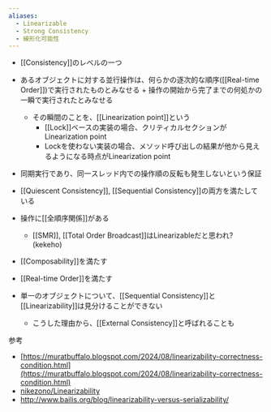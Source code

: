 ```yaml
---
aliases:
  - Linearizable
  - Strong Consistency
  - 線形化可能性
---
```

- [[Consistency]]のレベルの一つ
- あるオブジェクトに対する並行操作は、何らかの逐次的な順序([[Real-time Order]])で実行されたものとみなせる + 操作の開始から完了までの何処かの一瞬で実行されたとみなせる
	- その瞬間のことを、[[Linearization point]]という
		- [[Lock]]ベースの実装の場合、クリティカルセクションがLinearization point
		- Lockを使わない実装の場合、メソッド呼び出しの結果が他から見えるようになる時点がLinearization point
- 同期実行であり、同一スレッド内での操作順の反転も発生しないという保証
- [[Quiescent Consistency]], [[Sequential Consistency]]の両方を満たしている
- 操作に[[全順序関係]]がある
	- [[SMR]], [[Total Order Broadcast]]はLinearizableだと思われ? (kekeho)
- [[Composability]]を満たす
- [[Real-time Order]]を満たす

- 単一のオブジェクトについて、[[Sequential Consistency]]と[[Linearizability]]は見分けることができない
	- こうした理由から、[[External Consistency]]と呼ばれることも

参考
- [https://muratbuffalo.blogspot.com/2024/08/linearizability-correctness-condition.html](https://muratbuffalo.blogspot.com/2024/08/linearizability-correctness-condition.html)
- [nikezono/Linearizability](https://scrapbox.io/nikezono/Linearizability)
- http://www.bailis.org/blog/linearizability-versus-serializability/
